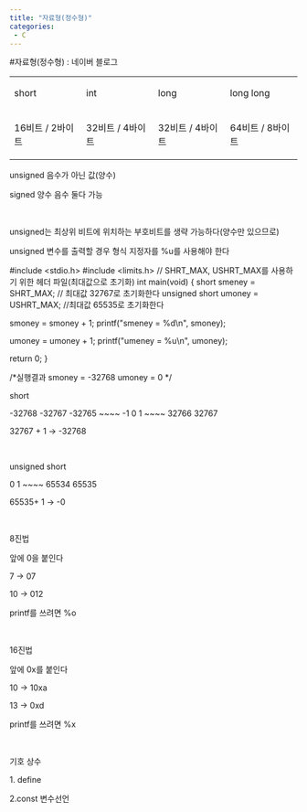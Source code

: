```yaml
---
title: "자료형(정수형)"
categories:
 - C
---
```

#자료형(정수형) : 네이버 블로그
<div class="wrap_rabbit pcol2 _param(1) _postViewArea221492424773" id="post-view221492424773">
<!-- Rabbit HTML --><div class="se-viewer se-theme-default" lang="ko-KR">
<!-- SE_DOC_HEADER_END -->
<div class="se-main-container">
<div class="se-component se-table se-l-default" id="SE-a70346b4-7ebf-4664-ba94-f1547a7ebec6">
<div class="se-component-content">
<div class="se-section se-section-table se-l-default se-section-align-" style="width: 100%;">
<div class="se-table-container">
<table class="se-table-content" style="">
<tbody><tr class="se-tr"><td class="se-cell" colspan="1" rowspan="1" style="width: 25.0%; height: 43.0px;  "><div class="se-module se-module-text"><p class="se-text-paragraph se-text-paragraph-align-" id="SE-12a52978-eb7c-4c62-86dc-2a353b1764b3" style=""><span class="se-fs- se-ff-" id="SE-61ea9448-01b1-44b0-9c3c-2400a4840c80" style="">short</span></p></div></td><td class="se-cell" colspan="1" rowspan="1" style="width: 25.0%; height: 43.0px;  "><div class="se-module se-module-text"><p class="se-text-paragraph se-text-paragraph-align-" id="SE-758f9794-179b-4712-a7b2-a9ab801b3a37" style=""><span class="se-fs- se-ff-" id="SE-bc469a2c-1b96-49ea-ac4b-a128975b2d49" style="">int</span></p></div></td><td class="se-cell" colspan="1" rowspan="1" style="width: 25.0%; height: 43.0px;  "><div class="se-module se-module-text"><p class="se-text-paragraph se-text-paragraph-align-" id="SE-4cbbfac6-6a01-4088-83f7-cbcc7dcebcc7" style=""><span class="se-fs- se-ff-" id="SE-708fca4c-74a9-42b0-bdf9-bea4b63c2f3f" style="">long</span></p></div></td><td class="se-cell" colspan="1" rowspan="1" style="width: 25.0%; height: 43.0px;  "><div class="se-module se-module-text"><p class="se-text-paragraph se-text-paragraph-align-" id="SE-bbb8737c-cecc-44f8-88ca-0913db8a4476" style=""><span class="se-fs- se-ff-" id="SE-c750a8d2-9251-4f16-973f-0eaffbf2ace6" style="">long long</span></p></div></td></tr><tr class="se-tr"><td class="se-cell" colspan="1" rowspan="1" style="width: 25.0%; height: 43.0px;  "><div class="se-module se-module-text"><p class="se-text-paragraph se-text-paragraph-align-" id="SE-1242558b-dde7-4413-95e5-9c2faa7756f0" style=""><span class="se-fs- se-ff-" id="SE-5212cf1d-35d8-4548-aeac-5112868abb10" style="">16비트 / 2바이트</span></p></div></td><td class="se-cell" colspan="1" rowspan="1" style="width: 25.0%; height: 43.0px;  "><div class="se-module se-module-text"><p class="se-text-paragraph se-text-paragraph-align-" id="SE-09c08f21-caee-4d84-9e5a-8104b1ce51c8" style=""><span class="se-fs- se-ff-" id="SE-06366973-2544-487f-9655-94dd69517c2b" style="">32비트 / 4바이트</span></p></div></td><td class="se-cell" colspan="1" rowspan="1" style="width: 25.0%; height: 43.0px;  "><div class="se-module se-module-text"><p class="se-text-paragraph se-text-paragraph-align-" id="SE-32e3228a-9cb9-4e88-a1b9-ab37a10ede48" style=""><span class="se-fs- se-ff-" id="SE-1d0fd1dc-f9a9-4360-8bf3-e0abe0284092" style="">32비트 / 4바이트</span></p></div></td><td class="se-cell" colspan="1" rowspan="1" style="width: 25.0%; height: 43.0px;  "><div class="se-module se-module-text"><p class="se-text-paragraph se-text-paragraph-align-" id="SE-2728202f-24a7-4f62-8ee7-2ef115363363" style=""><span class="se-fs- se-ff-" id="SE-d4e98a8e-367a-45e6-bea1-3b7108254ada" style="">64비트 / 8바이트</span></p></div></td></tr></tbody>
</table>
</div>
</div>
</div>
<script class="__se_module_data" data-module='{"type":"v2_table", "id" : "SE-a70346b4-7ebf-4664-ba94-f1547a7ebec6", "data": { "columnCount" : "4" }}' type="text/data"></script>
</div> <div class="se-component se-text se-l-default" id="SE-80b96ade-ca1c-4b41-ac4c-2911d192636f">
<div class="se-component-content">
<div class="se-section se-section-text se-l-default">
<div class="se-module se-module-text"><!-- SE-TEXT { --><p class="se-text-paragraph se-text-paragraph-align-" id="SE-04319dc9-1187-4b98-84c9-cb9238a5faf5" style=""><span class="se-fs- se-ff-" id="SE-e06d6611-5267-4473-b3e0-4b4c52a553cc" style="">unsigned 음수가 아닌 값(양수)</span></p><!-- } SE-TEXT --><!-- SE-TEXT { --><p class="se-text-paragraph se-text-paragraph-align-" id="SE-67e7d619-9f86-43c8-a512-ad608fcc835d" style=""><span class="se-fs- se-ff-" id="SE-76a5e58a-c446-46a5-b6fd-a2156c90620f" style="">signed 양수 음수 둘다 가능</span></p><!-- } SE-TEXT --><!-- SE-TEXT { --><p class="se-text-paragraph se-text-paragraph-align-" id="SE-8915eeef-c694-4119-a807-fcf05c7df734" style=""><span class="se-fs- se-ff-" id="SE-ecc5fb41-e43f-423a-8ac9-387f1166b4e2" style="">​</span></p><!-- } SE-TEXT --><!-- SE-TEXT { --><p class="se-text-paragraph se-text-paragraph-align-" id="SE-2dc68685-e9e9-4ed2-a67f-ee39fddf9dd5" style=""><span class="se-fs- se-ff-" id="SE-b088b597-2e8c-4171-bb85-a3056c818725" style="">unsigned는 최상위 비트에 위치하는 부호비트를 생략 가능하다(양수만 있으므로)</span></p><!-- } SE-TEXT --><!-- SE-TEXT { --><p class="se-text-paragraph se-text-paragraph-align-" id="SE-a0ebe547-9c8b-4a01-9e8c-58b8ceeca2ff" style=""><span class="se-fs- se-ff-" id="SE-f384fe4b-53f3-4c2b-83d5-0375222c2466" style="">unsigned 변수를 출력할 경우 형식 지정자를 %u를 사용해야 한다</span></p><!-- } SE-TEXT --></div>
</div>
</div>
</div> <div class="se-component se-code se-l-default" id="SE-c51bc8cc-e921-4e7e-94d3-5252d29418c3">
<div class="se-component-content">
<div class="se-section se-section-code se-l-default">
<div class="se-module se-module-code se-fs-fs13">
<div class="se-code-source">
<div class="__se_code_view language-javascript">#include &lt;stdio.h&gt;
#include &lt;limits.h&gt; // SHRT_MAX, USHRT_MAX를 사용하기 위한 헤더 파일(최대값으로 초기화)
int main(void)
{
short smeney = SHRT_MAX;  // 최대값 32767로 초기화한다
unsigned short umoney = USHRT_MAX;  //최대값 65535로 초기화한다

smoney = smoney + 1;
printf("smeney = %d\n", smoney);

umoney = umoney + 1;
printf("umeney = %u\n", umoney);

return 0;
}

/*실행결과
smoney = -32768
umoney = 0
*/

</div>
</div>
</div>
</div>
</div>
<script class="__se_module_data" data-module='{"type":"v2_code", "id" : "SE-c51bc8cc-e921-4e7e-94d3-5252d29418c3"}' type="text/data"></script>
</div> <div class="se-component se-text se-l-default" id="SE-378e41df-1be1-4bbd-bccf-de7470152158">
<div class="se-component-content">
<div class="se-section se-section-text se-l-default">
<div class="se-module se-module-text"><!-- SE-TEXT { --><p class="se-text-paragraph se-text-paragraph-align-" id="SE-700df7d6-0b1b-49da-a3bb-aef08d8caf6e" style=""><span class="se-fs- se-ff-" id="SE-d506ef2d-80ac-49c1-853d-16139ef3ac3c" style="">short </span></p><!-- } SE-TEXT --><!-- SE-TEXT { --><p class="se-text-paragraph se-text-paragraph-align-" id="SE-f66b3a4c-0204-4989-9144-f7d988d29d2c" style=""><span class="se-fs- se-ff-" id="SE-b0512c19-b983-479e-8541-ec771c7923b0" style="">-32768 -32767 -32765 ~~~~ -1 0 1 ~~~~ 32766 32767</span></p><!-- } SE-TEXT --><!-- SE-TEXT { --><p class="se-text-paragraph se-text-paragraph-align-" id="SE-12cfeae9-44e0-4de0-a804-1714c518fcb4" style=""><span class="se-fs- se-ff-" id="SE-997d0c5a-5f93-4185-bd0f-2ba9c541893c" style="">32767 + 1 → -32768</span></p><!-- } SE-TEXT --><!-- SE-TEXT { --><p class="se-text-paragraph se-text-paragraph-align-" id="SE-30bde08e-c3da-492a-ab16-b87b1a395b0b" style=""><span class="se-fs- se-ff-" id="SE-5e91da41-cd01-42cd-a2dd-1bea0231ca20" style="">​</span></p><!-- } SE-TEXT --><!-- SE-TEXT { --><p class="se-text-paragraph se-text-paragraph-align-" id="SE-c90ad72d-82ff-454d-a3e3-4807158e8d40" style=""><span class="se-fs- se-ff-" id="SE-7f4406c2-7b35-45d8-bd35-ef13b33b9c95" style="">unsigned short</span></p><!-- } SE-TEXT --><!-- SE-TEXT { --><p class="se-text-paragraph se-text-paragraph-align-" id="SE-86f212fc-bbf7-44ea-bcfa-936113134094" style=""><span class="se-fs- se-ff-" id="SE-89390796-c228-4817-bc6f-2aff32db34de" style="">0 1 ~~~~ 65534 65535</span></p><!-- } SE-TEXT --><!-- SE-TEXT { --><p class="se-text-paragraph se-text-paragraph-align-" id="SE-41ebc7cc-f158-41fe-a485-7879f5a93f7d" style=""><span class="se-fs- se-ff-" id="SE-d651b79b-0e81-48b8-85e9-7b44b4829858" style="">65535+ 1 → -0</span></p><!-- } SE-TEXT --><!-- SE-TEXT { --><p class="se-text-paragraph se-text-paragraph-align-" id="SE-5b667bbc-0b1e-4eda-a905-e1ee2fff6134" style=""><span class="se-fs- se-ff-" id="SE-6c6f832d-fae8-494f-bae7-77b727d7eb80" style="">​</span></p><!-- } SE-TEXT --><!-- SE-TEXT { --><p class="se-text-paragraph se-text-paragraph-align-" id="SE-4ac02f4e-eb83-4578-af5c-0b8e5585aa12" style=""><span class="se-fs- se-ff-" id="SE-1282d8fd-8579-426b-aa93-ee6b56ef2450" style="">8진법</span></p><!-- } SE-TEXT --><!-- SE-TEXT { --><p class="se-text-paragraph se-text-paragraph-align-" id="SE-c52177d1-0204-4351-9bc8-7a25acfde1ea" style=""><span class="se-fs- se-ff-" id="SE-ecd0ee70-238e-4d3c-b237-adc90db5b01e" style="">앞에 0을 붙인다</span></p><!-- } SE-TEXT --><!-- SE-TEXT { --><p class="se-text-paragraph se-text-paragraph-align-" id="SE-ebc5c212-91e8-4d77-a138-2019cb30dcde" style=""><span class="se-fs- se-ff-" id="SE-fd5ecf91-d3a7-49c4-a642-5ee66ea0b0ca" style="">7 → 07</span></p><!-- } SE-TEXT --><!-- SE-TEXT { --><p class="se-text-paragraph se-text-paragraph-align-" id="SE-1cb863b4-87b3-4f26-b5f8-021b233c562e" style=""><span class="se-fs- se-ff-" id="SE-64a233f6-e03f-4006-b3cf-6a7a815e04fa" style="">10 → 012</span></p><!-- } SE-TEXT --><!-- SE-TEXT { --><p class="se-text-paragraph se-text-paragraph-align-" id="SE-d73ccea6-beca-48bf-9806-b2d8f88cda3f" style=""><span class="se-fs- se-ff-" id="SE-6c0fc7d5-3be5-4811-a477-cb9e83070804" style="">printf를 쓰려면 %o</span></p><!-- } SE-TEXT --><!-- SE-TEXT { --><p class="se-text-paragraph se-text-paragraph-align-" id="SE-ad93a071-76e0-4486-9192-25cf291a8d5e" style=""><span class="se-fs- se-ff-" id="SE-0ad19d11-9f98-46b6-9d3f-bc367d5c9aab" style="">​</span></p><!-- } SE-TEXT --><!-- SE-TEXT { --><p class="se-text-paragraph se-text-paragraph-align-" id="SE-04c5f718-40b6-48b9-ab1e-1873b3e83f20" style=""><span class="se-fs- se-ff-" id="SE-6386f3f7-3071-4744-b704-41f22bfb2115" style="">16진법</span></p><!-- } SE-TEXT --><!-- SE-TEXT { --><p class="se-text-paragraph se-text-paragraph-align-" id="SE-5140c764-7b98-4a3d-b637-daa48e64195c" style=""><span class="se-fs- se-ff-" id="SE-cbadbafd-03fe-4c30-87d8-c6e1d2e53f98" style="">앞에 0x를 붙인다</span></p><!-- } SE-TEXT --><!-- SE-TEXT { --><p class="se-text-paragraph se-text-paragraph-align-" id="SE-489b916b-54dc-41ad-a13a-653611691466" style=""><span class="se-fs- se-ff-" id="SE-294d758c-190e-471c-9326-4bfed2a98497" style="">10 → 10xa</span></p><!-- } SE-TEXT --><!-- SE-TEXT { --><p class="se-text-paragraph se-text-paragraph-align-" id="SE-c43972f4-2689-44dd-9e4f-6e49289963c0" style=""><span class="se-fs- se-ff-" id="SE-ea9e8ff2-d9a4-4ebb-8ab9-da0907ecfbdb" style="">13 → 0xd</span></p><!-- } SE-TEXT --><!-- SE-TEXT { --><p class="se-text-paragraph se-text-paragraph-align-" id="SE-6e5e3fdf-c4d4-44ec-bfc0-56395af5373e" style=""><span class="se-fs- se-ff-" id="SE-45720565-1313-4db4-8979-54fa47a57672" style="">printf를 쓰려면 %x</span></p><!-- } SE-TEXT --><!-- SE-TEXT { --><p class="se-text-paragraph se-text-paragraph-align-" id="SE-9dd386a8-216a-44f6-bbb7-98eecd85c8d7" style=""><span class="se-fs- se-ff-" id="SE-08ba7333-f520-4d1c-961c-98eb42bcc9fd" style="">​</span></p><!-- } SE-TEXT --><!-- SE-TEXT { --><p class="se-text-paragraph se-text-paragraph-align-" id="SE-52f17384-a7e0-441b-ab19-26720815e85f" style=""><span class="se-fs- se-ff-" id="SE-d98951f4-3c64-4fdc-85c5-70ec176ef605" style="">기호 상수</span></p><!-- } SE-TEXT --><!-- SE-TEXT { --><p class="se-text-paragraph se-text-paragraph-align-" id="SE-128ebb83-e1c8-4f37-ab17-56653f2c7755" style=""><span class="se-fs- se-ff-" id="SE-16598e90-5818-442d-958c-a4b428c6f317" style="">1. define</span></p><!-- } SE-TEXT --><!-- SE-TEXT { --><p class="se-text-paragraph se-text-paragraph-align-" id="SE-0e7e58d5-9eec-487c-b703-a18af488d511" style=""><span class="se-fs- se-ff-" id="SE-c75166ae-8555-45e0-9f1b-3d939cfc8fa9" style="">2.const 변수선언</span></p><!-- } SE-TEXT --><!-- SE-TEXT { --><p class="se-text-paragraph se-text-paragraph-align-" id="SE-0558d504-f563-4145-b15f-039b590edae0" style=""><span class="se-fs- se-ff-" id="SE-0aad66dd-218d-4862-9ae6-024e82ef77e5" style="">​</span></p><!-- } SE-TEXT --><!-- SE-TEXT { --><p class="se-text-paragraph se-text-paragraph-align-" id="SE-b650d379-10bf-4945-9977-2a9e02c146c2" style=""><span class="se-fs- se-ff-" id="SE-8f75b64c-94d9-4ae2-97f7-68b7dbb6c837" style="">​</span></p><!-- } SE-TEXT --><!-- SE-TEXT { --><p class="se-text-paragraph se-text-paragraph-align-" id="SE-98ae0a4d-bb40-4894-b452-d7e7c5eaa915" style=""><span class="se-fs- se-ff-" id="SE-ce8ce50f-9fae-4bf1-a4de-e016a49724b0" style="">​</span></p><!-- } SE-TEXT --><!-- SE-TEXT { --><p class="se-text-paragraph se-text-paragraph-align-" id="SE-458aac03-2032-4c31-9e98-968a1e2ffba1" style=""><span class="se-fs- se-ff-" id="SE-7d4862dd-b1eb-4c33-a0bf-b364d0cae12d" style="">​</span></p><!-- } SE-TEXT --><!-- SE-TEXT { --><p class="se-text-paragraph se-text-paragraph-align-" id="SE-0e64b275-20f5-428d-a926-3e175883c4e3" style=""><span class="se-fs- se-ff-" id="SE-dcef226c-ac80-4cf9-848c-64257d1e961e" style="">​</span></p><!-- } SE-TEXT --><!-- SE-TEXT { --><p class="se-text-paragraph se-text-paragraph-align-" id="SE-619caed8-4b26-4fe2-8ea4-f0e5a0bcb33d" style=""><span class="se-fs- se-ff-" id="SE-f6d1ce61-7406-4327-af76-95f65f448851" style="">​</span></p><!-- } SE-TEXT --><!-- SE-TEXT { --><p class="se-text-paragraph se-text-paragraph-align-" id="SE-801f3e8d-6c35-4b8d-9fa8-ecf515bcf937" style=""><span class="se-fs- se-ff-" id="SE-baa14db7-18f4-4e65-bcb4-f015653b0cdc" style="">​</span></p><!-- } SE-TEXT --></div>
</div>
</div>
</div> </div>
</div>
</div>